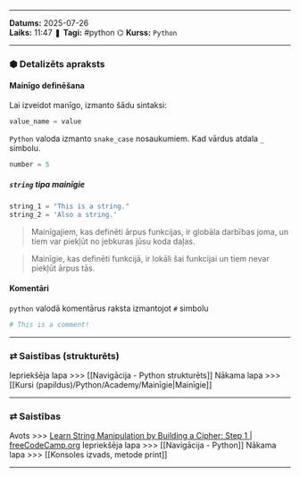 ___

**Datums:** 2025-07-26   
**Laiks:** 11:47 
❚ **Tagi:** #python 
⌬ **Kurss:**  `Python`

---
### ⬢ Detalizēts apraksts
#### Mainīgo definēšana

Lai izveidot manīgo, izmanto šādu sintaksi:

```python
value_name = value
```

`Python` valoda izmanto `snake_case` nosaukumiem. Kad vārdus atdala `_` simbolu.

```python
number = 5
```

##### `string` tipa mainīgie

```python
string_1 = "This is a string."
string_2 = 'Also a string.'
```

>Mainīgajiem, kas definēti ārpus funkcijas, ir globāla darbības joma, un tiem var piekļūt no jebkuras jūsu koda daļas.

>Mainīgie, kas definēti funkcijā, ir lokāli šai funkcijai un tiem nevar piekļūt ārpus tās.

#### Komentāri

`python` valodā komentārus raksta izmantojot `#` simbolu

```python
# This is a comment!
```

---
### ⇄ Saistības (strukturēts)

Iepriekšēja lapa >>> [[Navigācija - Python strukturēts]]
Nākama lapa >>> [[Kursi (papildus)/Python/Academy/Mainīgie|Mainīgie]]

---
### ⇄ Saistības
Avots >>> [Learn String Manipulation by Building a Cipher: Step 1 \| freeCodeCamp.org](https://www.freecodecamp.org/learn/scientific-computing-with-python/learn-string-manipulation-by-building-a-cipher/step-1)
Iepriekšēja lapa >>> [[Navigācija - Python]]
Nākama lapa >>> [[Konsoles izvads, metode print]]

---